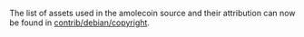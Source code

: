 The list of assets used in the amolecoin source and their attribution can now be found in [contrib/debian/copyright](../contrib/debian/copyright).
